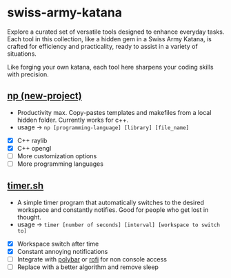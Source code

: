 # swiss-army-katana
Explore a curated set of versatile tools designed to enhance everyday tasks. Each tool in this collection, like a hidden gem in a Swiss Army Katana, is crafted for efficiency and practicality, ready to assist in a variety of situations.

Like forging your own katana, each tool here sharpens your coding skills with precision.

## [np (new-project)](https://github.com/bhu1-103/swiss-army-katana/tree/main/tools/template-handler) 
- Productivity max. Copy-pastes templates and makefiles from a local hidden folder. Currently works for c++.
- usage -> ` np [programming-language] [library] [file_name] `
- [x] C++ raylib
- [x] C++ opengl
- [ ] More customization options
- [ ] More programming languages

## [timer.sh](https://github.com/bhu1-103/swiss-army-katana/tree/main/tools/timer.sh) 
- A simple timer program that automatically switches to the desired workspace and constantly notifies. Good for people who get lost in thought.
- usage -> ` timer [number of seconds] [interval] [workspace to switch to] `
- [x] Workspace switch after time
- [x] Constant annoying notifications
- [ ] Integrate with [polybar](https://github.com/polybar/polybar) or [rofi](https://github.com/davatorium/rofi) for non console access
- [ ] Replace with a better algorithm and remove sleep
